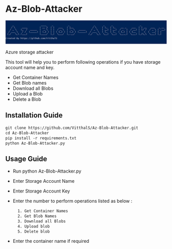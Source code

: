 # Az-Blob-Attacker
![logo](https://raw.githubusercontent.com/VitthalS/Az-Blob-Attacker/main/logo.png)

Azure storage attacker

This tool will help you to perform following operations if you have storage account name and key.

- Get Container Names
- Get Blob names
- Download all Blobs
- Upload a Blob
- Delete a Blob


## Installation Guide

    git clone https://github.com/VitthalS/Az-Blob-Attacker.git
    cd Az-Blob-Attacker
    pip install -r requirements.txt
    python Az-Blob-Attacker.py

## Usage Guide

- Run python Az-Blob-Attacker.py
- Enter Storage Account Name
- Enter Storage Account Key
- Enter the number to perform operations listed as below :

        1. Get Container Names
        2. Get Blob Names
        3. Download all Blobs
        4. Upload blob
        5. Delete blob
- Enter the container name if required

